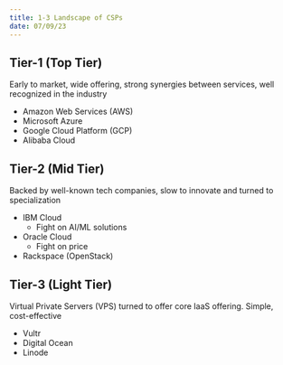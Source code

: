 ```yaml
---
title: 1-3 Landscape of CSPs
date: 07/09/23
---
```


## Tier-1 (Top Tier)

Early to market, wide offering, strong synergies between services, well recognized in the industry

* Amazon Web Services (AWS)
* Microsoft Azure
* Google Cloud Platform (GCP)
* Alibaba Cloud

## Tier-2 (Mid Tier)

Backed by well-known tech companies, slow to innovate and turned to specialization

* IBM Cloud
  * Fight on AI/ML solutions
* Oracle Cloud
  * Fight on price
* Rackspace (OpenStack)

## Tier-3 (Light Tier)

Virtual Private Servers (VPS) turned to offer core IaaS offering. Simple, cost-effective

* Vultr
* Digital Ocean
* Linode
